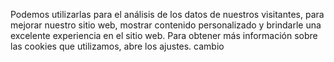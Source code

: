 Podemos utilizarlas para el análisis de los datos de nuestros visitantes, para mejorar nuestro sitio
web, mostrar contenido personalizado y brindarle una excelente experiencia en el sitio web. Para obtener
más información sobre las cookies que utilizamos, abre los ajustes.
cambio 
